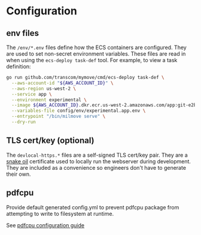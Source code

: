 # Configuration

## env files

The `/env/*.env` files define how the ECS containers are configured. They are used to set non-secret environment
variables. These files are read in when using the `ecs-deploy task-def` tool. For example, to view a task definition:

```sh
go run github.com/transcom/mymove/cmd/ecs-deploy task-def \
  --aws-account-id "${AWS_ACCOUNT_ID}" \
  --aws-region us-west-2 \
  --service app \
  --environment experimental \
  --image ${AWS_ACCOUNT_ID}.dkr.ecr.us-west-2.amazonaws.com/app:git-e2b6c625368d05b9bc24a5a58a04350278d31ad9 \
  --variables-file config/env/experimental.app.env \
  --entrypoint "/bin/milmove serve" \
  --dry-run
```

## TLS cert/key (optional)

The `devlocal-https.*` files are a self-signed TLS cert/key pair. They are a [snake oil](https://en.wikipedia.org/wiki/Snake_oil_(cryptography)) certificate used to locally run the webserver during development. They are included as a convenience so engineers don't have to generate their own.

## pdfcpu

Provide default generated config.yml to prevent pdfcpu package from attempting to write to filesystem at runtime.

See [pdfcpu configuration guide](https://pdfcpu.io/getting_started/config_dir.html)
